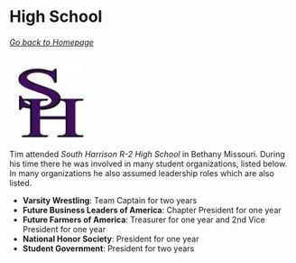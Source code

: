 # High School
###### [Go back to Homepage](README.md)

![logo](20476323_342133512908934_7643020417617534033_n.jpg)

Tim attended *South Harrison R-2 High School* in Bethany Missouri. During his time there he was involved in many student organizations, listed below. In many organizations he also assumed leadership roles which are also listed.
* __Varsity Wrestling__: Team Captain for two years
* __Future Business Leaders of America__: Chapter President for one year
* __Future Farmers of America__: Treasurer for one year and 2nd Vice President for one year
* __National Honor Society__: President for one year
* __Student Government__: President for two years


